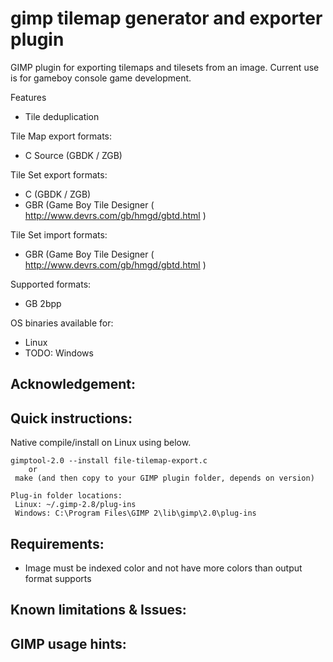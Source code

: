 gimp tilemap generator and exporter plugin
===========

GIMP plugin for exporting tilemaps and tilesets from an image. Current use is for gameboy console game development.

Features
 * Tile deduplication

Tile Map export formats:
 * C Source (GBDK / ZGB)

Tile Set export formats:
 * C (GBDK / ZGB)
 * GBR (Game Boy Tile Designer ( http://www.devrs.com/gb/hmgd/gbtd.html )

Tile Set import formats:
 * GBR (Game Boy Tile Designer ( http://www.devrs.com/gb/hmgd/gbtd.html )

Supported formats:
 * GB 2bpp

OS binaries available for:
 * Linux
 * TODO: Windows


## Acknowledgement:


## Quick instructions:

Native compile/install on Linux using below.

```
gimptool-2.0 --install file-tilemap-export.c
    or
 make (and then copy to your GIMP plugin folder, depends on version)

Plug-in folder locations:
 Linux: ~/.gimp-2.8/plug-ins
 Windows: C:\Program Files\GIMP 2\lib\gimp\2.0\plug-ins

```

## Requirements:
* Image must be indexed color and not have more colors than output format supports

## Known limitations & Issues:

## GIMP usage hints:

